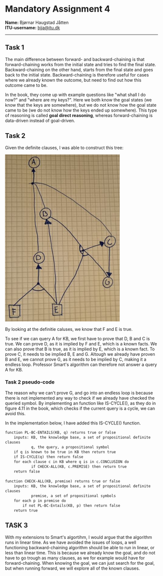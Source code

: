 # Mandatory Assignment 4

**Name:** Bjørnar Haugstad Jåtten \
**ITU-username:** bjja@itu.dk

------------------

## Task 1

The main difference between forward- and backward-chaining is that forward-chaining works from the initial state and tries to find the final state. Backward-chaining on the other hand, starts from the final state and goes back to the initial state. Backward-chaining is therefore useful for cases where we already known the outcome, but need to find out how this outcome came to be.

In the book, they come up with example questions like "what shall I do now?" and "where are my keys?". Here we both know the goal states (we know that the keys are somewhere), but we do not know how the goal state came to be (we do not know how the keys ended up somewhere). This type of reasoning is called **goal direct reasoning**, whereas forward-chaining is data-driven instead of goal-driven.

<div style="page-break-after: always"></div>

## Task 2

Given the definite clauses, I was able to construct this tree:

![Tree](images/mandassign3.jpg)

By looking at the definitie caluses, we know that F and E is true.

To see if we can query A for KB, we first have to prove that D, B and C is true. We can prove D, as it is implied by F and E, which is a known facts. We can also prove that B is true, as it is implied by E, which is a known fact. To prove C, it needs to be implied B, E and G. Altough we already have proven B and E, we cannot prove G, as it needs to be implied by C, making it a endless loop. Professor Smart's algorithm can therefore not answer a query A for KB.

<div style="page-break-after: always"></div>

### Task 2 pseudo-code

The reason why we can't prove G, and go into an endless loop is because there is not implemented any way to check if we already have checked the queried symbol. By implementing an function like IS-CYCLE(), as they do in figure 4.11 in the book, which checks if the current query is a cycle, we can avoid this.

In the implementation below, I have added this IS-CYCLE() function.

    function PL-BC-ENTAILS(KB, q) returns true or false
        inputs: KB, the knowledge base, a set of propositional definite clauses 
                q, the query, a propositional symbol
        if q is known to be true in KB then return true
        if IS-CYCLE(q) then return false
        for each clause c in KB where q is in c.CONCLUSION do
                if CHECK-ALL(KB, c.PREMISE) then return true
        return false

    function CHECK-ALL(KB, premise) returns true or false
        inputs: KB, the knowledge base, a set of propositional definite clauses 
                premise, a set of propositional symbols
        for each p in premise do
            if not PL-BC-Entails(KB, p) then return false
        return true

<div style="page-break-after: always"></div>

## TASK 3

With my extensions to Smart's algortihm, I would argue that the algorithm runs in linear time. As we have avoided the issues of loops, a well functioning backward-chaining algorithm should be able to run in linear, or less than linear time. This is because we already know the goal, and do not have to go trough as many clauses, as we for example would have for forward-chaining. When knowing the goal, we can just search for the goal, but when running forward, we will explore all of the known clauses.
